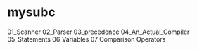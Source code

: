 # mysubc
01_Scanner
02_Parser
03_precedence
04_An_Actual_Compiler
05_Statements
06_Variables
07_Comparison Operators
